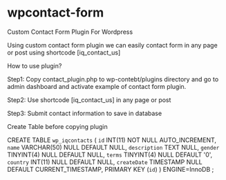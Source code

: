 # wpcontact-form

Custom Contact Form Plugin For Wordpress 

Using custom contact form plugin we can easily contact form in any page or post using shortcode [iq_contact_us]

How to use plugin?

Step1: Copy contact_plugin.php to wp-contebt/plugins directory and go to admin dashboard and activate example of contact form plugin.

Step2: Use shortcode [iq_contact_us] in any page or post

Step3: Submit contact information to save in database

Create Table before copying plugin 

CREATE TABLE `wp_iqcontacts` (
	`id` INT(11) NOT NULL AUTO_INCREMENT,
	`name` VARCHAR(50) NULL DEFAULT NULL,
	`description` TEXT NULL,
	`gender` TINYINT(4) NULL DEFAULT NULL,
	`terms` TINYINT(4) NULL DEFAULT '0',
	`country` INT(11) NULL DEFAULT NULL,
	`createDate` TIMESTAMP NULL DEFAULT CURRENT_TIMESTAMP,
	PRIMARY KEY (`id`)
)
ENGINE=InnoDB
;

